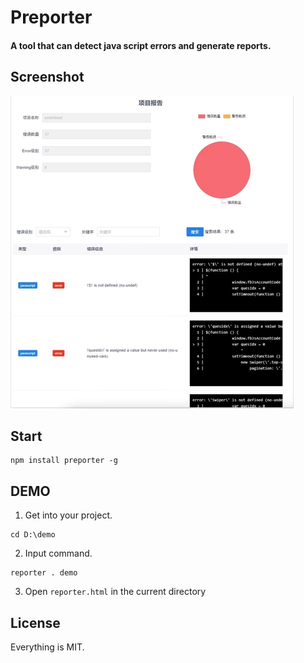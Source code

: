 # Preporter
#### A tool that can detect java script errors and generate reports.

## Screenshot
![demo.png](demo.png)

## Start
```
npm install preporter -g
```

## DEMO
1. Get into your project.
```
cd D:\demo
```

2. Input command.

```
reporter . demo
```

3. Open ```reporter.html``` in the current directory

## License
Everything is MIT.